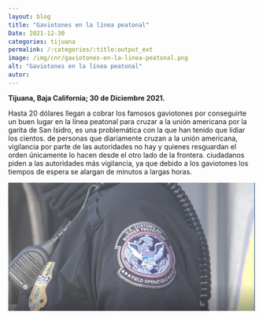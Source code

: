 ```yaml
---
layout: blog
title: "Gaviotones en la línea peatonal"
Date: 2021-12-30
categories: tijuana
permalink: /:categories/:title:output_ext
image: /img/cnr/gaviotones-en-la-linea-peatonal.png
alt: "Gaviotones en la línea peatonal"
autor:
---
```


**Tijuana, Baja California; 30 de Diciembre 2021.** 

Hasta 20 dólares llegan a cobrar los famosos gaviotones por conseguirte un buen lugar en la línea peatonal para cruzar a la unión americana por la garita de San Isidro, es una problemática con la que han tenido que lidiar los cientos.
de personas que diariamente cruzan a la unión americana, vigilancia por parte de las autoridades no hay y quienes resguardan el orden únicamente lo hacen desde el otro lado de la frontera.
ciudadanos piden a las autoridades más vigilancia, ya que debido a los gaviotones los tiempos de espera se alargan de minutos a largas horas.

<div id="carouselExampleSlidesOnly" class="carousel slide" data-ride="carousel">
  <div class="carousel-inner">
    <div class="carousel-item active">
       <img class="d-block w-100" src="/img/cnr/gaviotones-en-la-linea-peatonal.png" loading="lazy"  alt="Gaviotones en la línea peatonal">
    </div>
  </div>
</div>